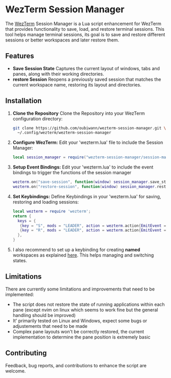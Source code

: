 # WezTerm Session Manager

The [WezTerm](https://wezfurlong.org/wezterm/) Session Manager is a Lua script
enhancement for WezTerm that provides functionality to save, load, and restore
terminal sessions. This tool helps manage terminal sessions, its goal is to save
and restore different sessions or better workspaces and later restore them.

## Features

- **Save Session State** Captures the current layout of windows, tabs and panes,
  along with their working directories.
- **restore Session** Reopens a previously saved session that matches the
  current workspace name, restoring its layout and directories.

## Installation

1. **Clone the Repository** Clone the Repository into your WezTerm configuration
   directory:

   ```bash
   git clone https://github.com/oubiwann/wezterm-session-manager.git \
     ~/.config/wezterm/wezterm-session-manager
   ```

2. **Configure WezTerm:** Edit your 'wezterm.lua' file to include the Session
   Manager:

   ```lua
   local session_manager = require("wezterm-session-manager/session-manager")
   ```

3. **Setup Event Bindings:** Edit your 'wezterm.lua' to include the event
   bindings to trigger the functions of the session manager

   ```lua
   wezterm.on("save-session", function(window) session_manager.save_state(window) end)
   wezterm.on("restore-session", function(window) session_manager.restore_state(window) end)
   ```

4. **Set Keybindings:** Define Keybindings in your 'wezterm.lua' for saving,
   restoring and loading sessions:

   ```lua
   local wezterm = require 'wezterm';
   return {
     keys = {
      {key = "S", mods = "LEADER", action = wezterm.action{EmitEvent = "save-session"}},
      {key = "R", mods = "LEADER", action = wezterm.action{EmitEvent = "restore-session"}},
     },
   }
   ```

5. I also recommend to set up a keybinding for creating **named** workspaces as
   explained
   [here](https://wezfurlong.org/wezterm/config/lua/keyassignment/SwitchToWorkspace.html).
   This helps managing and switching states.

## Limitations

There are currently some limitations and improvements that need to be
implemented:

- The script does not restore the state of running applications within each pane
  (except nvim on linux which seems to work fine but the general handling should
  be improved)
- It' primarily tested on Linux and Windows, expect some bugs or adjustements
  that need to be made
- Complex pane layouts won't be correctly restored, the current implementation
  to determine the pane position is extremely basic

## Contributing

Feedback, bug reports, and contributions to enhance the script are welcome.

